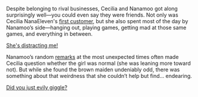 <!-- title: Friends From Business -->

Despite belonging to rival businesses, Cecilia and Nanamoo got along surprisingly well—you could even say they were friends. Not only was Cecilia NanaEleven's [first customer](https://www.youtube.com/live/zPJ78C7uNq8?feature=shared\&t=603), but she also spent most of the day by Nanamoo’s side—hanging out, playing games, getting mad at those same games, and everything in between.

[She's distracting me!](#embed:https://www.youtube.com/live/zPJ78C7uNq8?feature=shared\&t=3816)

Nanamoo’s random [remarks](https://www.youtube.com/live/zPJ78C7uNq8?feature=shared\&t=6901) at the most unexpected times often made Cecilia question whether the girl was normal (she was leaning more toward not). But while she found the brown maiden undeniably odd, there was something about that weirdness that she couldn’t help but find… endearing.

[Did you just evily giggle?](#embed:https://www.youtube.com/live/zPJ78C7uNq8?feature=shared\&t=7743)
